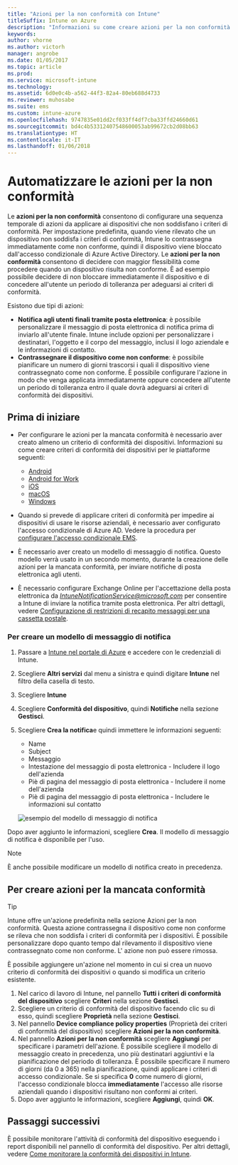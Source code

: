 ```yaml
---
title: "Azioni per la non conformità con Intune"
titleSuffix: Intune on Azure
description: "Informazioni su come creare azioni per la non conformità con Intune"
keywords: 
author: vhorne
ms.author: victorh
manager: angrobe
ms.date: 01/05/2017
ms.topic: article
ms.prod: 
ms.service: microsoft-intune
ms.technology: 
ms.assetid: 6d0e0c4b-a562-44f3-82a4-80eb688d4733
ms.reviewer: muhosabe
ms.suite: ems
ms.custom: intune-azure
ms.openlocfilehash: 9747835e01dd2cf033ff4df7cba33ffd24660d61
ms.sourcegitcommit: bd4c4b53312407548600053ab99672cb2d08bb63
ms.translationtype: HT
ms.contentlocale: it-IT
ms.lasthandoff: 01/06/2018
---
```

# <a name="automate-actions-for-noncompliance"></a>Automatizzare le azioni per la non conformità

Le **azioni per la non conformità** consentono di configurare una sequenza temporale di azioni da applicare ai dispositivi che non soddisfano i criteri di conformità. Per impostazione predefinita, quando viene rilevato che un dispositivo non soddisfa i criteri di conformità, Intune lo contrassegna immediatamente come non conforme, quindi il dispositivo viene bloccato dall'accesso condizionale di Azure Active Directory. Le **azioni per la non conformità** consentono di decidere con maggior flessibilità come procedere quando un dispositivo risulta non conforme. È ad esempio possibile decidere di non bloccare immediatamente il dispositivo e di concedere all'utente un periodo di tolleranza per adeguarsi ai criteri di conformità.

Esistono due tipi di azioni:

-   **Notifica agli utenti finali tramite posta elettronica**: è possibile personalizzare il messaggio di posta elettronica di notifica prima di inviarlo all'utente finale. Intune include opzioni per personalizzare i destinatari, l'oggetto e il corpo del messaggio, inclusi il logo aziendale e le informazioni di contatto.
-   **Contrassegnare il dispositivo come non conforme**: è possibile pianificare un numero di giorni trascorsi i quali il dispositivo viene contrassegnato come non conforme. È possibile configurare l'azione in modo che venga applicata immediatamente oppure concedere all'utente un periodo di tolleranza entro il quale dovrà adeguarsi ai criteri di conformità dei dispositivi.

## <a name="before-you-begin"></a>Prima di iniziare

- Per configurare le azioni per la mancata conformità è necessario aver creato almeno un criterio di conformità dei dispositivi. Informazioni su come creare criteri di conformità dei dispositivi per le piattaforme seguenti:

    -   [Android](compliance-policy-create-android.md)
    -   [Android for Work](compliance-policy-create-android-for-work.md)
    -   [iOS](compliance-policy-create-ios.md)
    -   [macOS](compliance-policy-create-mac-os.md)
    -   [Windows](compliance-policy-create-windows.md)

- Quando si prevede di applicare criteri di conformità per impedire ai dispositivi di usare le risorse aziendali, è necessario aver configurato l'accesso condizionale di Azure AD. Vedere la procedura per [configurare l'accesso condizionale EMS](https://docs.microsoft.com/azure/active-directory/active-directory-conditional-access).

- È necessario aver creato un modello di messaggio di notifica. Questo modello verrà usato in un secondo momento, durante la creazione delle azioni per la mancata conformità, per inviare notifiche di posta elettronica agli utenti.

- È necessario configurare Exchange Online per l'accettazione della posta elettronica da *IntuneNotificationService@microsoft.com* per consentire a Intune di inviare la notifica tramite posta elettronica. Per altri dettagli, vedere [Configurazione di restrizioni di recapito messaggi per una cassetta postale](https://technet.microsoft.com/library/bb397214(v=exchg.160).aspx).

### <a name="to-create-a-notification-message-template"></a>Per creare un modello di messaggio di notifica

1. Passare a [Intune nel portale di Azure](https://portal.azure.com) e accedere con le credenziali di Intune.
2. Scegliere **Altri servizi** dal menu a sinistra e quindi digitare **Intune** nel filtro della casella di testo.
3. Scegliere **Intune**
4. Scegliere **Conformità del dispositivo**, quindi **Notifiche** nella sezione **Gestisci**.
5. Scegliere **Crea la notifica**e quindi immettere le informazioni seguenti:
    - Name
    - Subject
    - Messaggio
    - Intestazione del messaggio di posta elettronica - Includere il logo dell'azienda
    - Piè di pagina del messaggio di posta elettronica - Includere il nome dell'azienda
    - Piè di pagina del messaggio di posta elettronica - Includere le informazioni sul contatto

   ![esempio del modello di messaggio di notifica](./media/actionsfornoncompliance-1.PNG)

Dopo aver aggiunto le informazioni, scegliere **Crea**. Il modello di messaggio di notifica è disponibile per l'uso.

> [!NOTE] 
> È anche possibile modificare un modello di notifica creato in precedenza.

## <a name="to-create-actions-for-non-compliance"></a>Per creare azioni per la mancata conformità

> [!TIP]
> Intune offre un'azione predefinita nella sezione Azioni per la non conformità. Questa azione contrassegna il dispositivo come non conforme se rileva che non soddisfa i criteri di conformità per i dispositivi. È possibile personalizzare dopo quanto tempo dal rilevamento il dispositivo viene contrassegnato come non conforme. L' azione non può essere rimossa.

È possibile aggiungere un'azione nel momento in cui si crea un nuovo criterio di conformità dei dispositivi o quando si modifica un criterio esistente.

1.  Nel carico di lavoro di Intune, nel pannello **Tutti i criteri di conformità del dispositivo** scegliere **Criteri** nella sezione **Gestisci**.
2.  Scegliere un criterio di conformità del dispositivo facendo clic su di esso, quindi scegliere **Proprietà** nella sezione **Gestisci**.
3.  Nel pannello **Device compliance policy properties** (Proprietà dei criteri di conformità del dispositivo) scegliere **Azioni per la non conformità**.
4.  Nel pannello **Azioni per la non conformità** scegliere **Aggiungi** per specificare i parametri dell'azione. È possibile scegliere il modello di messaggio creato in precedenza, uno più destinatari aggiuntivi e la pianificazione del periodo di tolleranza. È possibile specificare il numero di giorni (da 0 a 365) nella pianificazione, quindi applicare i criteri di accesso condizionale. Se si specifica **0** come numero di giorni, l'accesso condizionale blocca **immediatamente** l'accesso alle risorse aziendali quando i dispositivi risultano non conformi ai criteri.
5.  Dopo aver aggiunto le informazioni, scegliere **Aggiungi**, quindi **OK**.

## <a name="next-steps"></a>Passaggi successivi
È possibile monitorare l'attività di conformità del dispositivo eseguendo i report disponibili nel pannello di conformità del dispositivo. Per altri dettagli, vedere [Come monitorare la conformità dei dispositivi in Intune](device-compliance-monitor.md).

